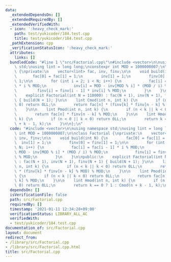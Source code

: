 ```yaml
---
data:
  _extendedDependsOn: []
  _extendedRequiredBy: []
  _extendedVerifiedWith:
  - icon: ':heavy_check_mark:'
    path: test/yukicoder/184.test.cpp
    title: test/yukicoder/184.test.cpp
  _pathExtension: cpp
  _verificationStatusIcon: ':heavy_check_mark:'
  attributes:
    links: []
  bundledCode: "#line 1 \"src/Factorial.cpp\"\n#include <vector>\n\nusing namespace\
    \ std;\nusing lint = long long;\nconstexpr int MOD = 1000000007;\n\nclass Factorial\
    \ {\nprivate:\n    vector<lint> fac, inv, finv;\n\n    void build(int N) {\n \
    \       fac[0] = fac[1] = 1;\n        inv[1] = 1;\n        finv[0] = finv[1] =\
    \ 1;\n\n        for (int i = 2; i < N; i++) {\n            fac[i] = fac[i - 1]\
    \ * i % MOD;\n            inv[i] = MOD - inv[MOD % i] * (MOD / i) % MOD;\n   \
    \         finv[i] = finv[i - 1] * inv[i] % MOD;\n        }\n    }\n\npublic:\n\
    \    explicit Factorial(int N = 110000) : fac(N + 1), inv(N + 1), finv(N + 1)\
    \ { build(N + 1); }\n\n    lint Cmod(int n, int k) {\n        if (n < k || k <\
    \ 0) return 0LL;\n        return fac[n] * (finv[k] * finv[n - k] % MOD) % MOD;\n\
    \    }\n\n    lint Pmod(int n, int k) {\n        if (n < k || k < 0) return 0LL;\n\
    \        return fac[n] * finv[n - k] % MOD;\n    }\n\n    lint Hmod(int n, int\
    \ k) {\n        if (n < 0 || k < 0) return 0LL;\n        return k == 0 ? 1 : Cmod(n\
    \ + k - 1, k);\n    }\n\n};\n"
  code: "#include <vector>\n\nusing namespace std;\nusing lint = long long;\nconstexpr\
    \ int MOD = 1000000007;\n\nclass Factorial {\nprivate:\n    vector<lint> fac,\
    \ inv, finv;\n\n    void build(int N) {\n        fac[0] = fac[1] = 1;\n      \
    \  inv[1] = 1;\n        finv[0] = finv[1] = 1;\n\n        for (int i = 2; i <\
    \ N; i++) {\n            fac[i] = fac[i - 1] * i % MOD;\n            inv[i] =\
    \ MOD - inv[MOD % i] * (MOD / i) % MOD;\n            finv[i] = finv[i - 1] * inv[i]\
    \ % MOD;\n        }\n    }\n\npublic:\n    explicit Factorial(int N = 110000)\
    \ : fac(N + 1), inv(N + 1), finv(N + 1) { build(N + 1); }\n\n    lint Cmod(int\
    \ n, int k) {\n        if (n < k || k < 0) return 0LL;\n        return fac[n]\
    \ * (finv[k] * finv[n - k] % MOD) % MOD;\n    }\n\n    lint Pmod(int n, int k)\
    \ {\n        if (n < k || k < 0) return 0LL;\n        return fac[n] * finv[n -\
    \ k] % MOD;\n    }\n\n    lint Hmod(int n, int k) {\n        if (n < 0 || k <\
    \ 0) return 0LL;\n        return k == 0 ? 1 : Cmod(n + k - 1, k);\n    }\n\n};\n"
  dependsOn: []
  isVerificationFile: false
  path: src/Factorial.cpp
  requiredBy: []
  timestamp: '2021-01-11 12:34:28+09:00'
  verificationStatus: LIBRARY_ALL_AC
  verifiedWith:
  - test/yukicoder/184.test.cpp
documentation_of: src/Factorial.cpp
layout: document
redirect_from:
- /library/src/Factorial.cpp
- /library/src/Factorial.cpp.html
title: src/Factorial.cpp
---
```

